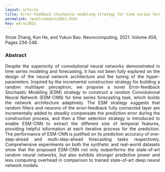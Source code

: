 ```yaml
---
layout: article
title: Error-feedback stochastic modeling strategy for time series forecasting with convolutional neural networks
permalink: /published/nc2021.html
key: ed-nc2021
---
```

Xinze Zhang, Kun He, and Yukun Bao. Neurocomputing, 2021. Volume 459, Pages 234-248.
<!--more-->

### Abstract

<div style="text-align: justify"   markdown='1'>

Despite the superiority of convolutional neural networks demonstrated in time series modeling and forecasting, it has not been fully explored on the design of the neural network architecture and the tuning of the hyper-parameters. Inspired by the incremental construction strategy for building a random multilayer perceptron, we propose a novel Error-feedback Stochastic Modeling (ESM) strategy to construct a random Convolutional Neural Network (ESM-CNN) for time series forecasting task, which builds the network architecture adaptively. The ESM strategy suggests that random filters and neurons of the error-feedback fully connected layer are incrementally added to steadily compensate the prediction error during the construction process, and then a filter selection strategy is introduced to enable ESM-CNN to extract the different size of temporal features, providing helpful information at each iterative process for the prediction.
The performance of ESM-CNN is justified on its prediction accuracy of one-step-ahead and multi-step-ahead forecasting tasks respectively. Comprehensive experiments on both the synthetic and real-world datasets show that the proposed ESM-CNN not only outperforms the state-of-art random neural networks, but also exhibits stronger predictive power and less computing overhead in comparison to trained state-of-art deep neural network models.

</div>